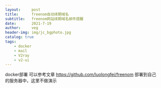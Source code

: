 ```yaml
---
layout:     post
title:      freenom自动续期域名
subtitle:   freenom网站续期域名邮件提醒
date:       2021-7-19
author:     veg
header-img: img/jc_bgphoto.jpg
catalog: true
tags:
    - docker
    - mail
    - V2ray
    - v2-ui
---
```

docker部署
可以参考文章
https://github.com/luolongfei/freenom
部署到自己的服务器中，这里不做演示